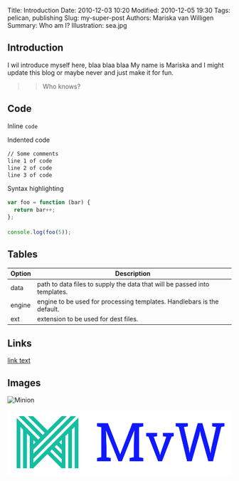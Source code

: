 Title: Introduction
Date: 2010-12-03 10:20
Modified: 2010-12-05 19:30
Tags: pelican, publishing
Slug: my-super-post
Authors: Mariska van Willigen
Summary: Who am I?
Illustration: sea.jpg

## Introduction
I wil introduce myself here, blaa blaa blaa My name is Mariska and I might update this blog or maybe never and just make it for fun. 

>> Who knows?

## Code

Inline `code`

Indented code

    // Some comments
    line 1 of code
    line 2 of code
    line 3 of code


Syntax highlighting

``` js
var foo = function (bar) {
  return bar++;
};

console.log(foo(5));
```

## Tables

| Option | Description |
| ------ | ----------- |
| data   | path to data files to supply the data that will be passed into templates. |
| engine | engine to be used for processing templates. Handlebars is the default. |
| ext    | extension to be used for dest files. |



## Links

[link text](http://dev.nodeca.com)


## Images

![Minion](https://octodex.github.com/images/minion.png)

<img src="/images/logo.png"
     alt="Markdown Monster icon"
     style="float: left; margin-right: 10px;" />